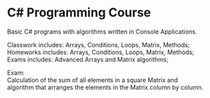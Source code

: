 # C# Programming Course

Basic C# programs with algorithms written in Console Applications.

Classwork includes: Arrays, Conditions, Loops, Matrix, Methods; <br />
Homeworks includes: Arrays, Conditions, Loops, Matrix, Methods; <br />
Exams includes: Advanced Arrays and Matrix algorithms;

Exam: <br />
Calculation of the sum of all elements in a square Matrix and <br />
algorithm that arranges the elements in the Matrix column by column.
